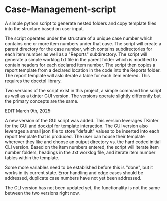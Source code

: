 # Case-Management-script
A simple python script to generate nested folders and copy template files into the structure based on user input.

The script operates under the structure of a unique case number which contains one or more item numbers under that case. The script will create a parent directory for the case number, which contains subdirectories for each item number as well as a "Reports" subdirectory. The script will generate a simple worklog txt file in the parent folder which is modified to contain headers for each declared item number. The script then copies a report template from a declared location in the code into the Reports folder. The report template will aslo iterate a table for each item entered. This requires the docxtpl library.

Two versions of the script exist in this project, a simple command line script as well as a tkinter GUI version. The versions operate slightly differently but the primary concepts are the same.

EDIT March 9th, 2025:

A new version of the GUI script was added. This version leverages TKinter for the GUI and docxtpl for template interaction. The GUI version also leverages a small json file to store "default" values to be inserted into each report template that is produced. The user can house their template wherever they like and choose an output directory vs. the hard coded initial CLI version. Based on the item numbers entered, the script will iterate item number folders, headings in the .txt worklog file, and iterate item number tables within the template. 

Some more variables need to be established before this is "done", but it works in its current state. Error handling and edge cases should be addressed, duplicate case numbers have not yet been addressed.

The CLI version has not been updated yet, the functionality is not the same between the two versions right now.
